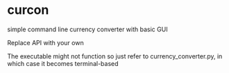 # curcon
simple command line currency converter with basic GUI

Replace API with your own 

The executable might not function so just refer to currency_converter.py, in which case it becomes terminal-based
